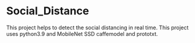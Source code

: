 # Social_Distance
This project helps to detect the social distancing in real time. This project uses python3.9 and MobileNet SSD caffemodel and prototxt.
